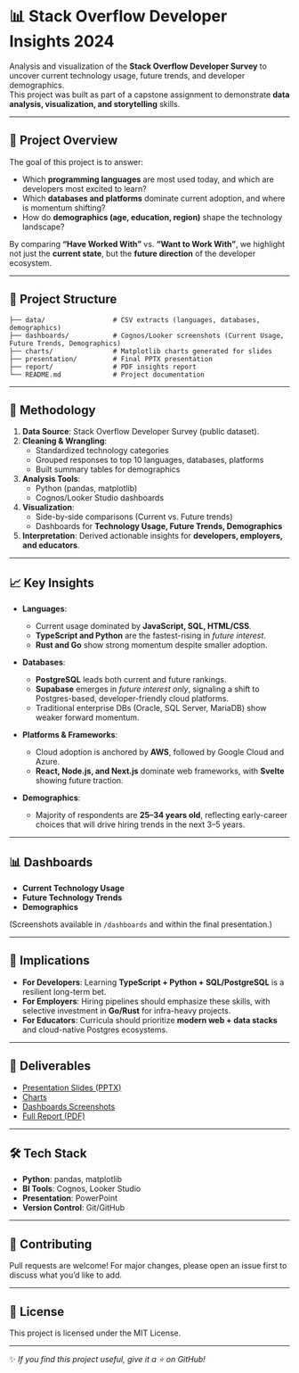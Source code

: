 # 📊 Stack Overflow Developer Insights 2024  

Analysis and visualization of the **Stack Overflow Developer Survey** to uncover current technology usage, future trends, and developer demographics.  
This project was built as part of a capstone assignment to demonstrate **data analysis, visualization, and storytelling** skills.  

---

## 🚀 Project Overview  
The goal of this project is to answer:  
- Which **programming languages** are most used today, and which are developers most excited to learn?  
- Which **databases and platforms** dominate current adoption, and where is momentum shifting?  
- How do **demographics (age, education, region)** shape the technology landscape?  

By comparing **“Have Worked With”** vs. **“Want to Work With”**, we highlight not just the **current state**, but the **future direction** of the developer ecosystem.  

---

## 📂 Project Structure  

```
├── data/                 # CSV extracts (languages, databases, demographics)
├── dashboards/           # Cognos/Looker screenshots (Current Usage, Future Trends, Demographics)
├── charts/               # Matplotlib charts generated for slides
├── presentation/         # Final PPTX presentation
├── report/               # PDF insights report
└── README.md             # Project documentation
```

---

## 🔧 Methodology  

1. **Data Source**: Stack Overflow Developer Survey (public dataset).  
2. **Cleaning & Wrangling**:  
   - Standardized technology categories  
   - Grouped responses to top 10 languages, databases, platforms  
   - Built summary tables for demographics  
3. **Analysis Tools**:  
   - Python (pandas, matplotlib)  
   - Cognos/Looker Studio dashboards  
4. **Visualization**:  
   - Side-by-side comparisons (Current vs. Future trends)  
   - Dashboards for **Technology Usage, Future Trends, Demographics**  
5. **Interpretation**: Derived actionable insights for **developers, employers, and educators**.  

---

## 📈 Key Insights  

- **Languages**:  
  - Current usage dominated by **JavaScript, SQL, HTML/CSS**.  
  - **TypeScript and Python** are the fastest-rising in *future interest*.  
  - **Rust and Go** show strong momentum despite smaller adoption.  

- **Databases**:  
  - **PostgreSQL** leads both current and future rankings.  
  - **Supabase** emerges in *future interest only*, signaling a shift to Postgres-based, developer-friendly cloud platforms.  
  - Traditional enterprise DBs (Oracle, SQL Server, MariaDB) show weaker forward momentum.  

- **Platforms & Frameworks**:  
  - Cloud adoption is anchored by **AWS**, followed by Google Cloud and Azure.  
  - **React, Node.js, and Next.js** dominate web frameworks, with **Svelte** showing future traction.  

- **Demographics**:  
  - Majority of respondents are **25–34 years old**, reflecting early-career choices that will drive hiring trends in the next 3–5 years.  

---

## 📊 Dashboards  

- **Current Technology Usage**  
- **Future Technology Trends**  
- **Demographics**  

(Screenshots available in `/dashboards` and within the final presentation.)  

---

## 🎯 Implications  

- **For Developers**: Learning **TypeScript + Python + SQL/PostgreSQL** is a resilient long-term bet.  
- **For Employers**: Hiring pipelines should emphasize these skills, with selective investment in **Go/Rust** for infra-heavy projects.  
- **For Educators**: Curricula should prioritize **modern web + data stacks** and cloud-native Postgres ecosystems.  

---

## 📑 Deliverables  

- [Presentation Slides (PPTX)](./presentation/StackOverflow_Survey_Insights_Final.pptx)  
- [Charts](./charts)  
- [Dashboards Screenshots](./dashboards)  
- [Full Report (PDF)](./report/Stack%20Overflow%20Insight.pdf)  

---

## 🛠️ Tech Stack  

- **Python**: pandas, matplotlib  
- **BI Tools**: Cognos, Looker Studio  
- **Presentation**: PowerPoint  
- **Version Control**: Git/GitHub  

---

## 🤝 Contributing  

Pull requests are welcome! For major changes, please open an issue first to discuss what you’d like to add.  

---

## 📜 License  

This project is licensed under the MIT License.  

---

✨ *If you find this project useful, give it a ⭐ on GitHub!*  
